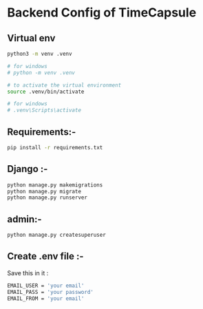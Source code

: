 # Backend Config of TimeCapsule
## Virtual env
```bash
python3 -m venv .venv

# for windows
# python -m venv .venv

# to activate the virtual environment
source .venv/bin/activate

# for windows
# .venv\Scripts\activate
```
## Requirements:-
```bash
pip install -r requirements.txt
```

## Django :-
```bash
python manage.py makemigrations
python manage.py migrate
python manage.py runserver
```

## admin:-
```bash
python manage.py createsuperuser
```


## Create .env file :-
Save this in it :
```bash
EMAIL_USER = 'your email'
EMAIL_PASS = 'your password'
EMAIL_FROM = 'your email'
```
